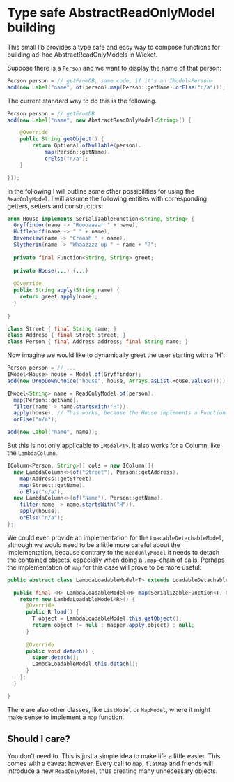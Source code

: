 # Type safe AbstractReadOnlyModel building

This small lib provides a type safe and easy way to compose functions for building
ad-hoc AbstractReadOnlyModels in Wicket.

Suppose there is a `Person` and we want to display the name of that person: 

```java
Person person = // getFromDB, same code, if it's an IModel<Person>
add(new Label("name", of(person).map(Person::getName).orElse("n/a")));
```

The current standard way to do this is the following.

```java
Person person = // getFromDB
add(new Label("name", new AbstractReadOnlyModel<String>() {

    @Override
    public String getObject() {
        return Optional.ofNullable(person).
            map(Person::getName).
            orElse("n/a");
    }

}));
```

In the following I will outline some other possibilities for using the `ReadOnlyModel`. I will assume the following entities with corresponding getters, setters and constructors: 

```java
enum House implements SerializableFunction<String, String> {
  Gryffindor(name -> "Roooaaaar " + name),
  Hufflepuff(name -> " " + name),
  Ravenclaw(name -> "Craaah " + name),
  Slytherin(name -> "Whaazzzz up " + name + "?";
  
  private final Function<String, String> greet;
  
  private House(...) {...}
  
  @Override
  public String apply(String name) {
    return greet.apply(name);
  }
  
}

class Street { final String name; }
class Address { final Street street; }
class Person { final Address address; final String name; }
```

Now imagine we would like to dynamically greet the user starting with a 'H':

```java
Person person = // ...
IModel<House> house = Model.of(Gryffindor);
add(new DropDownChoice("house", house, Arrays.asList(House.values())));

IModel<String> name = ReadOnlyModel.of(person).
  map(Person::getName).
  filter(name -> name.startsWith("H")).
  apply(house). // This works, because the House implements a Function
  orElse("n/a");

add(new Label("name", name));
```

But this is not only applicable to `IModel<T>`. It also works for a Column, like the `LambdaColumn`.

```java
IColumn<Person, String>[] cols = new IColumn[]{
  new LambdaColumn<>(of("Street"), Person::getAddress).
    map(Address::getStreet).
    map(Street::getName).
    orElse("n/a"),
  new LambdaColumn<>(of("Name"), Person::getName).
    filter(name -> name.startsWith("H")).
    apply(house).
    orElse("n/a");
};
```

We could even provide an implementation for the `LoadableDetachableModel`, although we would
need to be a little more careful about the implementation, because contrary to the `ReadOnlyModel`
it needs to detach the contained objects, especially when doing a `.map`-chain of calls. Perhaps
the implementation of `map` for this case will prove to be more useful:

```java
public abstract class LambdaLoadableModel<T> extends LoadableDetachableModel<T> {

  public final <R> LambdaLoadableModel<R> map(SerializableFunction<T, R> mapper) {
    return new LambdaLoadableModel<R>() {
      @Override
      public R load() {
        T object = LambdaLoadableModel.this.getObject();
        return object != null : mapper.apply(object) : null;
      }
      
      @Override
      public void detach() {
        super.detach();
        LambdaLoadableModel.this.detach();
      }
    };
  }

}
```

There are also other classes, like `ListModel` or `MapModel`, where it might make sense
to implement a `map` function.

## Should I care?

You don't need to. This is just a simple idea to make life a little easier. 
This comes with a caveat however. Every call to `map`, `flatMap` and friends
will introduce a new `ReadOnlyModel`, thus creating many unnecessary objects.

